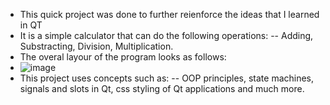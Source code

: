 - This quick project was done to further reienforce the ideas that I learned in QT
- It is a simple calculator that can do the following operations:
-- Adding, Substracting, Division, Multiplication.
- The overal layour of the program looks as follows:
- ![image](https://user-images.githubusercontent.com/72888089/147834556-4f3b9881-dcdf-4222-b895-b192b5a64406.png)
- This project uses concepts such as:
-- OOP principles, state machines, signals and slots in Qt, css styling of Qt applications and much more.
